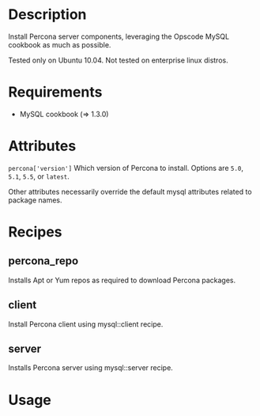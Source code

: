Description
===========

Install Percona server components, leveraging the Opscode MySQL cookbook
as much as possible.

Tested only on Ubuntu 10.04. Not tested on enterprise linux distros.

Requirements
============

* MySQL cookbook (=> 1.3.0)

Attributes
==========

`percona['version']`
Which version of Percona to install. Options are `5.0`, `5.1`,
`5.5`, or `latest`.

Other attributes necessarily override the default mysql attributes
related to package names.

Recipes
=======

percona_repo
------------

Installs Apt or Yum repos as required to download Percona packages.

client
------

Install Percona client using mysql::client recipe.

server
------

Installs Percona server using mysql::server recipe.

Usage
=====

